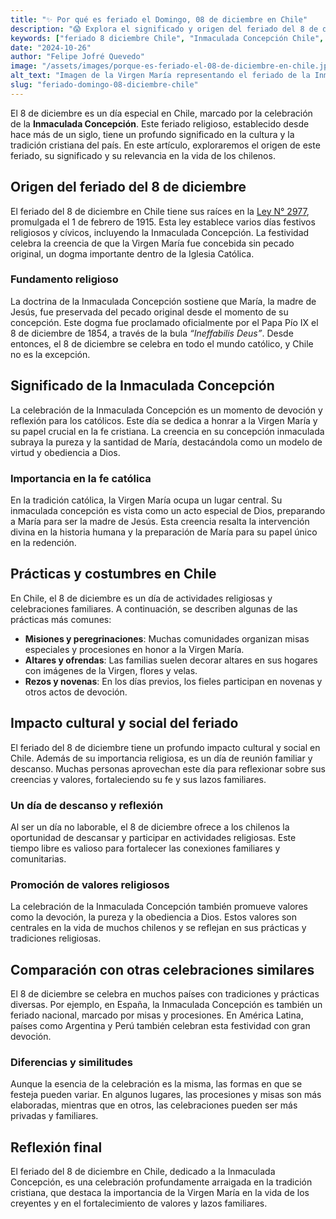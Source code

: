 ```yaml
---
title: "✨ Por qué es feriado el Domingo, 08 de diciembre en Chile"
description: "😱 Explora el significado y origen del feriado del 8 de diciembre en Chile 🙏, dedicado a la Inmaculada Concepción, y su impacto cultural y social en la vida de los chilenos."
keywords: ["feriado 8 diciembre Chile", "Inmaculada Concepción Chile", "feriados religiosos en Chile", "por qué es feriado 8 diciembre"]
date: "2024-10-26"
author: "Felipe Jofré Quevedo"
image: "/assets/images/porque-es-feriado-el-08-de-diciembre-en-chile.jpg"
alt_text: "Imagen de la Virgen María representando el feriado de la Inmaculada Concepción el 8 de diciembre en Chile"
slug: "feriado-domingo-08-diciembre-chile"
---
```


El 8 de diciembre es un día especial en Chile, marcado por la celebración de la **Inmaculada Concepción**. Este feriado religioso, establecido desde hace más de un siglo, tiene un profundo significado en la cultura y la tradición cristiana del país. En este artículo, exploraremos el origen de este feriado, su significado y su relevancia en la vida de los chilenos.

## Origen del feriado del 8 de diciembre

El feriado del 8 de diciembre en Chile tiene sus raíces en la [Ley N° 2977](https://www.bcn.cl/leychile/navegar?idNorma=23639), promulgada el 1 de febrero de 1915. Esta ley establece varios días festivos religiosos y cívicos, incluyendo la Inmaculada Concepción. La festividad celebra la creencia de que la Virgen María fue concebida sin pecado original, un dogma importante dentro de la Iglesia Católica.

### Fundamento religioso

La doctrina de la Inmaculada Concepción sostiene que María, la madre de Jesús, fue preservada del pecado original desde el momento de su concepción. Este dogma fue proclamado oficialmente por el Papa Pío IX el 8 de diciembre de 1854, a través de la bula *“Ineffabilis Deus”*. Desde entonces, el 8 de diciembre se celebra en todo el mundo católico, y Chile no es la excepción.

## Significado de la Inmaculada Concepción

La celebración de la Inmaculada Concepción es un momento de devoción y reflexión para los católicos. Este día se dedica a honrar a la Virgen María y su papel crucial en la fe cristiana. La creencia en su concepción inmaculada subraya la pureza y la santidad de María, destacándola como un modelo de virtud y obediencia a Dios.

### Importancia en la fe católica

En la tradición católica, la Virgen María ocupa un lugar central. Su inmaculada concepción es vista como un acto especial de Dios, preparando a María para ser la madre de Jesús. Esta creencia resalta la intervención divina en la historia humana y la preparación de María para su papel único en la redención.

## Prácticas y costumbres en Chile

En Chile, el 8 de diciembre es un día de actividades religiosas y celebraciones familiares. A continuación, se describen algunas de las prácticas más comunes:

- **Misiones y peregrinaciones**: Muchas comunidades organizan misas especiales y procesiones en honor a la Virgen María.
- **Altares y ofrendas**: Las familias suelen decorar altares en sus hogares con imágenes de la Virgen, flores y velas.
- **Rezos y novenas**: En los días previos, los fieles participan en novenas y otros actos de devoción.

## Impacto cultural y social del feriado

El feriado del 8 de diciembre tiene un profundo impacto cultural y social en Chile. Además de su importancia religiosa, es un día de reunión familiar y descanso. Muchas personas aprovechan este día para reflexionar sobre sus creencias y valores, fortaleciendo su fe y sus lazos familiares.

### Un día de descanso y reflexión

Al ser un día no laborable, el 8 de diciembre ofrece a los chilenos la oportunidad de descansar y participar en actividades religiosas. Este tiempo libre es valioso para fortalecer las conexiones familiares y comunitarias.

### Promoción de valores religiosos

La celebración de la Inmaculada Concepción también promueve valores como la devoción, la pureza y la obediencia a Dios. Estos valores son centrales en la vida de muchos chilenos y se reflejan en sus prácticas y tradiciones religiosas.

## Comparación con otras celebraciones similares

El 8 de diciembre se celebra en muchos países con tradiciones y prácticas diversas. Por ejemplo, en España, la Inmaculada Concepción es también un feriado nacional, marcado por misas y procesiones. En América Latina, países como Argentina y Perú también celebran esta festividad con gran devoción.

### Diferencias y similitudes

Aunque la esencia de la celebración es la misma, las formas en que se festeja pueden variar. En algunos lugares, las procesiones y misas son más elaboradas, mientras que en otros, las celebraciones pueden ser más privadas y familiares.

## Reflexión final

El feriado del 8 de diciembre en Chile, dedicado a la Inmaculada Concepción, es una celebración profundamente arraigada en la tradición cristiana, que destaca la importancia de la Virgen María en la vida de los creyentes y en el fortalecimiento de valores y lazos familiares.

